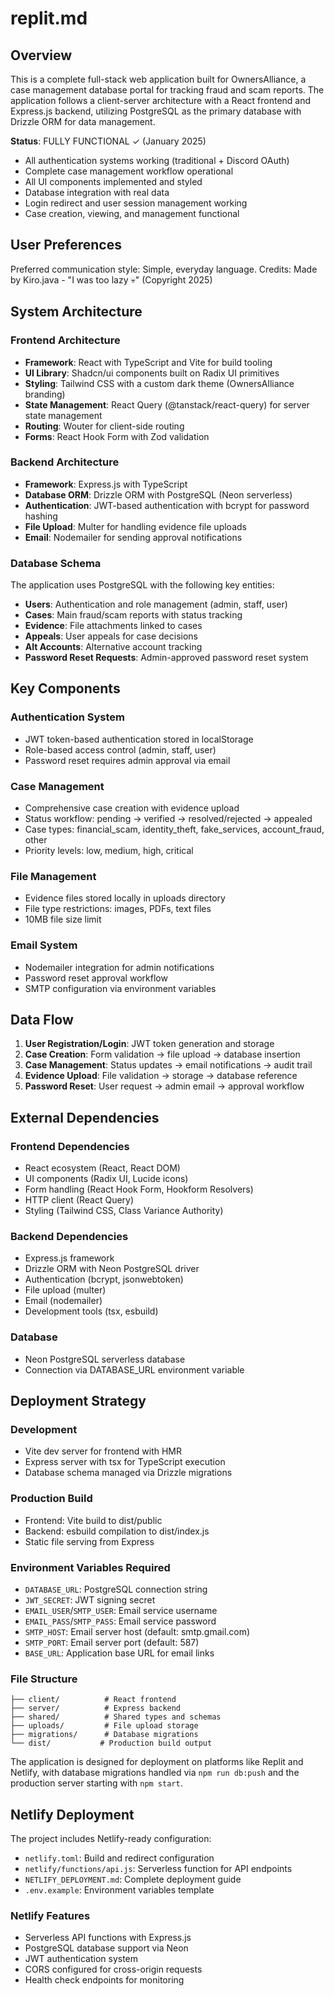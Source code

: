 # replit.md

## Overview

This is a complete full-stack web application built for OwnersAlliance, a case management database portal for tracking fraud and scam reports. The application follows a client-server architecture with a React frontend and Express.js backend, utilizing PostgreSQL as the primary database with Drizzle ORM for data management.

**Status**: FULLY FUNCTIONAL ✓ (January 2025)
- All authentication systems working (traditional + Discord OAuth)
- Complete case management workflow operational
- All UI components implemented and styled
- Database integration with real data
- Login redirect and user session management working
- Case creation, viewing, and management functional

## User Preferences

Preferred communication style: Simple, everyday language.
Credits: Made by Kiro.java - "I was too lazy 💀" (Copyright 2025)

## System Architecture

### Frontend Architecture
- **Framework**: React with TypeScript and Vite for build tooling
- **UI Library**: Shadcn/ui components built on Radix UI primitives
- **Styling**: Tailwind CSS with a custom dark theme (OwnersAlliance branding)
- **State Management**: React Query (@tanstack/react-query) for server state management
- **Routing**: Wouter for client-side routing
- **Forms**: React Hook Form with Zod validation

### Backend Architecture
- **Framework**: Express.js with TypeScript
- **Database ORM**: Drizzle ORM with PostgreSQL (Neon serverless)
- **Authentication**: JWT-based authentication with bcrypt for password hashing
- **File Upload**: Multer for handling evidence file uploads
- **Email**: Nodemailer for sending approval notifications

### Database Schema
The application uses PostgreSQL with the following key entities:
- **Users**: Authentication and role management (admin, staff, user)
- **Cases**: Main fraud/scam reports with status tracking
- **Evidence**: File attachments linked to cases
- **Appeals**: User appeals for case decisions
- **Alt Accounts**: Alternative account tracking
- **Password Reset Requests**: Admin-approved password reset system

## Key Components

### Authentication System
- JWT token-based authentication stored in localStorage
- Role-based access control (admin, staff, user)
- Password reset requires admin approval via email

### Case Management
- Comprehensive case creation with evidence upload
- Status workflow: pending → verified → resolved/rejected → appealed
- Case types: financial_scam, identity_theft, fake_services, account_fraud, other
- Priority levels: low, medium, high, critical

### File Management
- Evidence files stored locally in uploads directory
- File type restrictions: images, PDFs, text files
- 10MB file size limit

### Email System
- Nodemailer integration for admin notifications
- Password reset approval workflow
- SMTP configuration via environment variables

## Data Flow

1. **User Registration/Login**: JWT token generation and storage
2. **Case Creation**: Form validation → file upload → database insertion
3. **Case Management**: Status updates → email notifications → audit trail
4. **Evidence Upload**: File validation → storage → database reference
5. **Password Reset**: User request → admin email → approval workflow

## External Dependencies

### Frontend Dependencies
- React ecosystem (React, React DOM)
- UI components (Radix UI, Lucide icons)
- Form handling (React Hook Form, Hookform Resolvers)
- HTTP client (React Query)
- Styling (Tailwind CSS, Class Variance Authority)

### Backend Dependencies
- Express.js framework
- Drizzle ORM with Neon PostgreSQL driver
- Authentication (bcrypt, jsonwebtoken)
- File upload (multer)
- Email (nodemailer)
- Development tools (tsx, esbuild)

### Database
- Neon PostgreSQL serverless database
- Connection via DATABASE_URL environment variable

## Deployment Strategy

### Development
- Vite dev server for frontend with HMR
- Express server with tsx for TypeScript execution
- Database schema managed via Drizzle migrations

### Production Build
- Frontend: Vite build to dist/public
- Backend: esbuild compilation to dist/index.js
- Static file serving from Express

### Environment Variables Required
- `DATABASE_URL`: PostgreSQL connection string
- `JWT_SECRET`: JWT signing secret
- `EMAIL_USER`/`SMTP_USER`: Email service username
- `EMAIL_PASS`/`SMTP_PASS`: Email service password
- `SMTP_HOST`: Email server host (default: smtp.gmail.com)
- `SMTP_PORT`: Email server port (default: 587)
- `BASE_URL`: Application base URL for email links

### File Structure
```
├── client/          # React frontend
├── server/          # Express backend
├── shared/          # Shared types and schemas
├── uploads/         # File upload storage
├── migrations/      # Database migrations
└── dist/           # Production build output
```

The application is designed for deployment on platforms like Replit and Netlify, with database migrations handled via `npm run db:push` and the production server starting with `npm start`.

## Netlify Deployment

The project includes Netlify-ready configuration:
- `netlify.toml`: Build and redirect configuration
- `netlify/functions/api.js`: Serverless function for API endpoints
- `NETLIFY_DEPLOYMENT.md`: Complete deployment guide
- `.env.example`: Environment variables template

### Netlify Features
- Serverless API functions with Express.js
- PostgreSQL database support via Neon
- JWT authentication system
- CORS configured for cross-origin requests
- Health check endpoints for monitoring